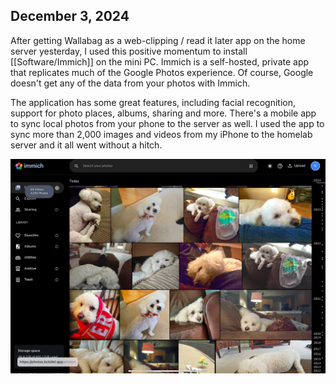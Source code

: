 ## December 3, 2024

After getting Wallabag as a web-clipping / read it later app on the home server yesterday, I used this positive momentum to install [[Software/Immich]] on the mini PC. Immich is a self-hosted, private app that replicates much of the Google Photos experience. Of course, Google doesn't get any of the data from your photos with Immich. 

The application has some great features, including facial recognition, support for photo places, albums, sharing and more. There's a mobile app to sync local photos from your phone to the server as well. I used the app to sync more than 2,000 images and videos from my iPhone to the homelab server and it all went without a hitch.

![Immich running on the homelab server](../../../Images/Immich.jpg)

